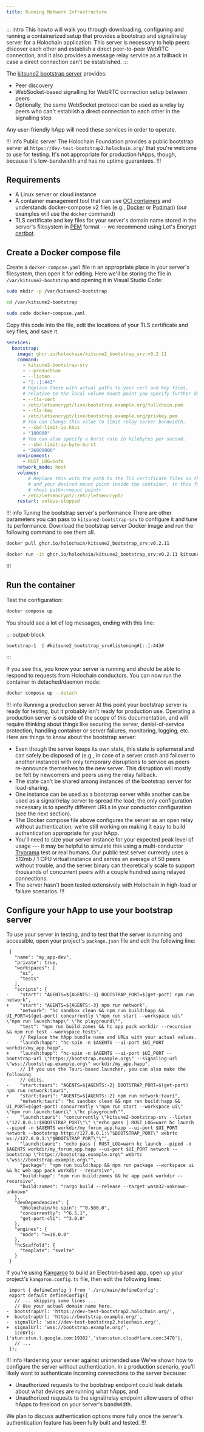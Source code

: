 ```yaml
---
title: Running Network Infrastructure
---
```


::: intro
This howto will walk you through downloading, configuring and running a containerized setup that provides a bootstrap and signal/relay server for a Holochain application. This server is necessary to help peers discover each other and establish a direct peer-to-peer WebRTC connection, and it also provides a message relay service as a fallback in case a direct connection can't be established.
:::

The [kitsune2 bootstrap server](https://github.com/holochain/kitsune2/tree/main/crates/bootstrap_srv) provides:

* Peer discovery
* WebSocket-based signalling for WebRTC connection setup between peers
* Optionally, the same WebSocket protocol can be used as a relay by peers who can't establish a direct connection to each other in the signalling step

Any user-friendly hApp will need these services in order to operate.

!!! info Public server
The Holochain Foundation provides a public bootstrap server at `https://dev-test-bootstrap2.holochain.org/` that you're welcome to use for testing. It's not appropriate for production hApps, though, because it's low-bandwidth and has no uptime guarantees.
!!!

## Requirements

* A Linux server or cloud instance
* A container management tool that can use [OCI containers](https://opencontainers.org/) and understands docker-compose v2 files (e.g., [Docker](https://www.docker.com/) or [Podman](https://podman.io/)) (our examples will use the `docker` command)
* TLS certificate and key files for your server's domain name stored in the server's filesystem in [PEM](https://en.wikipedia.org/wiki/Privacy-Enhanced_Mail) format -- we recommend using Let's Encrypt [certbot](https://certbot.eff.org/).

## Create a Docker compose file

Create a `docker-compose.yaml` file in an appropriate place in your server's filesystem, then open it for editing. Here we'll be storing the file in `/var/kitsune2-bootstrap` and opening it in Visual Studio Code:

```bash
sudo mkdir -p /var/kitsune2-bootstrap
```
```bash
cd /var/kitsune2-bootstrap
```
```bash
sudo code docker-compose.yaml
```

Copy this code into the file, edit the locations of your TLS certificate and key files, and save it.

<!-- TODO(upgrade): Update the docker image URL -->
```yaml
services:
  bootstrap:
    image: ghcr.io/holochain/kitsune2_bootstrap_srv:v0.2.11
    command:
      - kitsune2-bootstrap-srv
      - --production
      - --listen
      - "[::]:443"
      # Replace these with actual paths to your cert and key files,
      # relative to the local volume mount point you specify further down.
      - --tls-cert
      - /etc/letsencrypt/live/bootstrap.example.org/fullchain.pem
      - --tls-key
      - /etc/letsencrypt/live/bootstrap.example.org/privkey.pem
      # You can change this value to limit relay server bandwidth.
      - --sbd-limit-ip-kbps
      - "100000"
      # You can also specify a burst rate in kilobytes per second.
      - --sbd-limit-ip-byte-burst
      - "26000000"
    environment:
      - RUST_LOG=info
    network_mode: host
    volumes:
        # Replace this with the path to the TLS certificate files on the host
        # and your desired mount point inside the container, in this format:
        # <host path>:<mount point>
      - /etc/letsencrypt/:/etc/letsencrypt/
    restart: unless-stopped
```

!!! info Tuning the bootstrap server's performance
There are other parameters you can pass to `kitsune2-bootstrap-srv` to configure it and tune its performance. Download the bootstrap server Docker image and run the following command to see them all.

<!-- TODO(upgrade): Update the docker image URL -->
```bash
docker pull ghcr.io/holochain/kitsune2_bootstrap_srv:v0.2.11
```
```bash
docker run -it ghcr.io/holochain/kitsune2_bootstrap_srv:v0.2.11 kitsune2-bootstrap-srv --help
```
!!!

## Run the container

Test the configuration:

```bash
docker compose up
```

You should see a lot of log messages, ending with this line:

::: output-block
```text
bootstrap-1  | #kitsune2_bootstrap_srv#listening#[::]:443#
```
:::

If you see this, you know your server is running and should be able to respond to requests from Holochain conductors. You can now run the container in detached/daemon mode:

```bash
docker compose up --detach
```

!!! info Running a production server
At this point your bootstrap server is ready for testing, but it probably isn't ready for production use. Operating a production server is outside of the scope of this documentation, and will require thinking about things like securing the server, denial-of-service protection, handling container or server failures, monitoring, logging, etc. Here are things to know about the bootstrap server:

* Even though the server keeps its own state, this state is ephemeral and can safely be disposed of (e.g., in case of a server crash and failover to another instance) with only temporary disruptions to service as peers re-announce themselves to the new server. This disruption will mostly be felt by newcomers and peers using the relay fallback.
* The state can't be shared among instances of the bootstrap server for load-sharing.
* One instance can be used as a bootstrap server while another can be used as a signal/relay server to spread the load; the only configuration necessary is to specify different URLs in your conductor configuration (see the next section).
* The Docker compose file above configures the server as an open relay without authentication; we're still working on making it easy to build authentication appropriate for your hApp.
* You'll need to size your server instance for your expected peak level of usage --- it may be helpful to simulate this using a multi-conductor [Tryorama](/build/testing-with-tryorama/) test or real humans. Our public test server currently uses a 512mb / 1 CPU virtual instance and serves an average of 50 peers without trouble, and the server binary can theoretically scale to support thousands of concurrent peers with a couple hundred using relayed connections.
* The server hasn't been tested extensively with Holochain in high-load or failure scenarios.
!!!

## Configure your hApp to use your bootstrap server

<!-- TODO: eventually it should be possible to specify the server URLs in the DNA manifest. When that happens, add instructions here. See https://github.com/holochain/holochain/issues/4761 -->

To use your server in testing, and to test that the server is running and accessible, open your project's `package.json` file and edit the following line:

<!-- TODO(upgrade): update the package.json file with any changes, and bump dep version numbers -->

```diff:json
 {
   "name": "my_app-dev",
   "private": true,
   "workspaces": [
     "ui",
     "tests"
   ],
   "scripts": {
-    "start": "AGENTS=${AGENTS:-3} BOOTSTRAP_PORT=$(get-port) npm run network",
+    "start": "AGENTS=${AGENTS:-3} npm run network",
     "network": "hc sandbox clean && npm run build:happ && UI_PORT=$(get-port) concurrently \"npm run start --workspace ui\" \"npm run launch:happ\" \"hc playground\"",
     "test": "npm run build:zomes && hc app pack workdir --recursive && npm run test --workspace tests",
     // Replace the hApp bundle name and URLs with your actual values.
-    "launch:happ": "hc-spin -n $AGENTS --ui-port $UI_PORT workdir/my_app.happ",
+    "launch:happ": "hc-spin -n $AGENTS --ui-port $UI_PORT --bootstrap-url \"https://bootstrap.example.org\" --signaling-url \"wss://bootstrap.example.org\" workdir/my_app.happ",
     // If you use the Tauri-based launcher, you can also make the following
     // edits.
-    "start:tauri": "AGENTS=${AGENTS:-2} BOOTSTRAP_PORT=$(get-port) npm run network:tauri",
+    "start:tauri": "AGENTS=${AGENTS:-2} npm run network:tauri",
     "network:tauri": "hc sandbox clean && npm run build:happ && UI_PORT=$(get-port) concurrently \"npm run start --workspace ui\" \"npm run launch:tauri\" \"hc playground\"",
-    "launch:tauri": "concurrently \"kitsune2-bootstrap-srv --listen \"127.0.0.1:$BOOTSTRAP_PORT\"\" \"echo pass | RUST_LOG=warn hc launch --piped -n $AGENTS workdir/my_forum_app.happ --ui-port $UI_PORT network --bootstrap http://127.0.0.1:\"$BOOTSTRAP_PORT\" webrtc ws://127.0.0.1:\"$BOOTSTRAP_PORT\"\"",
+    "launch:tauri": "echo pass | RUST_LOG=warn hc launch --piped -n $AGENTS workdir/my_forum_app.happ --ui-port $UI_PORT network --bootstrap \"https://bootstrap.example.org\" webrtc \"wss://bootstrap.example.org\"",
     "package": "npm run build:happ && npm run package --workspace ui && hc web-app pack workdir --recursive",
     "build:happ": "npm run build:zomes && hc app pack workdir --recursive",
     "build:zomes": "cargo build --release --target wasm32-unknown-unknown"
   },
   "devDependencies": {
     "@holochain/hc-spin": "^0.500.0",
     "concurrently": "^6.5.1",
     "get-port-cli": "^3.0.0"
   },
   "engines": {
     "node": ">=16.0.0"
   },
   "hcScaffold": {
     "template": "svelte"
   }
 }
```

If you're using [Kangaroo](https://github.com/holochain/kangaroo-electron) to build an Electron-based app, open up your project's `kangaroo.config.ts` file, then edit the following lines:

<!-- TODO(upgrade): Update Holochain/lair versions and hashes as needed -->

```diff:typescript
 import { defineConfig } from './src/main/defineConfig';
 export default defineConfig({
   // ... skipping some lines ...
   // Use your actual domain name here.
-  bootstrapUrl: 'https://dev-test-bootstrap2.holochain.org/',
+  bootstrapUrl: 'https://bootstrap.example.org/',
-  signalUrl: 'wss://dev-test-bootstrap2.holochain.org/',
+  signalUrl: 'wss://bootstrap.example.org/',
   iceUrls: ['stun:stun.l.google.com:19302','stun:stun.cloudflare.com:3478'],
   // ...
 });
```

!!! info Hardening your server against unintended use
We've shown how to configure the server without authentication. In a production scenario, you'll likely want to authenticate incoming connections to the server because:

* Unauthorized requests to the bootstrap endpoint could leak details about what devices are running what hApps, and
* Unauthorized requests to the signal/relay endpoint allow users of other hApps to freeload on your server's bandwidth.

We plan to discuss authentication options more fully once the server's authentication feature has been fully built and tested.
!!!